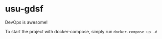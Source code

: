 # usu-gdsf

DevOps is awesome!

To start the project with docker-compose, simply run `docker-compose up -d`